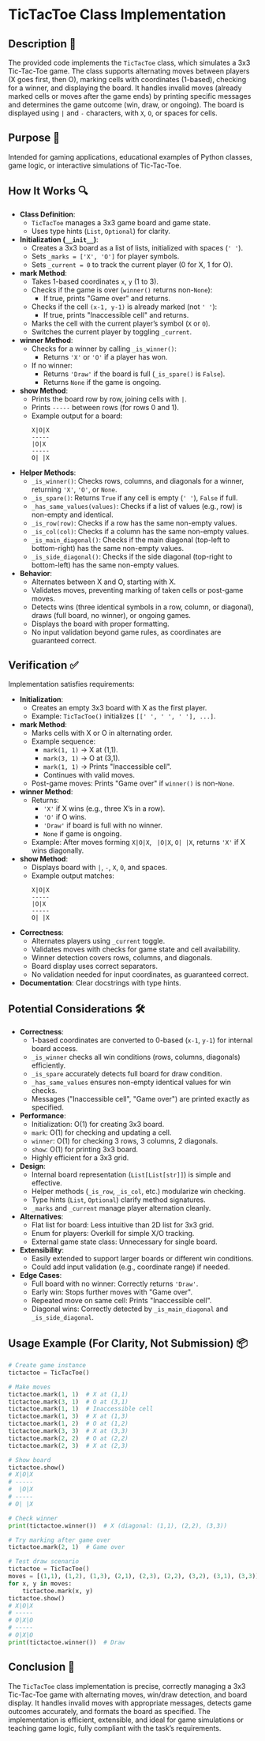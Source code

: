 # TicTacToe Class Implementation

## Description 📝

The provided code implements the `TicTacToe` class, which simulates a 3x3 Tic-Tac-Toe game.
The class supports alternating moves between players (X goes first, then O), marking cells with coordinates (1-based), checking for a winner, and displaying the board.
It handles invalid moves (already marked cells or moves after the game ends) by printing specific messages and determines the game outcome (win, draw, or ongoing).
The board is displayed using `|` and `-` characters, with `X`, `O`, or spaces for cells.

## Purpose 🎯

Intended for gaming applications, educational examples of Python classes, game logic, or interactive simulations of Tic-Tac-Toe.

## How It Works 🔍

-   **Class Definition**:
    -   `TicTacToe` manages a 3x3 game board and game state.
    -   Uses type hints (`List`, `Optional`) for clarity.
-   **Initialization (`__init__`)**:
    -   Creates a 3x3 board as a list of lists, initialized with spaces (`' '`).
    -   Sets `_marks = ['X', 'O']` for player symbols.
    -   Sets `_current = 0` to track the current player (0 for X, 1 for O).
-   **mark Method**:
    -   Takes 1-based coordinates `x`, `y` (1 to 3).
    -   Checks if the game is over (`winner()` returns non-`None`):
        -   If true, prints "Game over" and returns.
    -   Checks if the cell `(x-1, y-1)` is already marked (not `' '`):
        -   If true, prints "Inaccessible cell" and returns.
    -   Marks the cell with the current player’s symbol (`X` or `O`).
    -   Switches the current player by toggling `_current`.
-   **winner Method**:
    -   Checks for a winner by calling `_is_winner()`:
        -   Returns `'X'` or `'O'` if a player has won.
    -   If no winner:
        -   Returns `'Draw'` if the board is full (`_is_spare()` is `False`).
        -   Returns `None` if the game is ongoing.
-   **show Method**:
    -   Prints the board row by row, joining cells with `|`.
    -   Prints `-----` between rows (for rows 0 and 1).
    -   Example output for a board:
        ```
        X|O|X
        -----
        |O|X
        -----
        O| |X
        ```
-   **Helper Methods**:
    -   `_is_winner()`: Checks rows, columns, and diagonals for a winner, returning `'X'`, `'O'`, or `None`.
    -   `_is_spare()`: Returns `True` if any cell is empty (`' '`), `False` if full.
    -   `_has_same_values(values)`: Checks if a list of values (e.g., row) is non-empty and identical.
    -   `_is_row(row)`: Checks if a row has the same non-empty values.
    -   `_is_col(col)`: Checks if a column has the same non-empty values.
    -   `_is_main_diagonal()`: Checks if the main diagonal (top-left to bottom-right) has the same non-empty values.
    -   `_is_side_diagonal()`: Checks if the side diagonal (top-right to bottom-left) has the same non-empty values.
-   **Behavior**:
    -   Alternates between X and O, starting with X.
    -   Validates moves, preventing marking of taken cells or post-game moves.
    -   Detects wins (three identical symbols in a row, column, or diagonal), draws (full board, no winner), or ongoing games.
    -   Displays the board with proper formatting.
    -   No input validation beyond game rules, as coordinates are guaranteed correct.

## Verification ✅

Implementation satisfies requirements:

-   **Initialization**:
    -   Creates an empty 3x3 board with X as the first player.
    -   Example: `TicTacToe()` initializes `[[' ', ' ', ' '], ...]`.
-   **mark Method**:
    -   Marks cells with X or O in alternating order.
    -   Example sequence:
        -   `mark(1, 1)` → X at (1,1).
        -   `mark(3, 1)` → O at (3,1).
        -   `mark(1, 1)` → Prints "Inaccessible cell".
        -   Continues with valid moves.
    -   Post-game moves: Prints "Game over" if `winner()` is non-`None`.
-   **winner Method**:
    -   Returns:
        -   `'X'` if X wins (e.g., three X’s in a row).
        -   `'O'` if O wins.
        -   `'Draw'` if board is full with no winner.
        -   `None` if game is ongoing.
    -   Example: After moves forming `X|O|X`, ` |O|X`, `O| |X`, returns `'X'` if X wins diagonally.
-   **show Method**:
    -   Displays board with `|`, `-`, `X`, `O`, and spaces.
    -   Example output matches:
        ```
        X|O|X
        -----
        |O|X
        -----
        O| |X
        ```
-   **Correctness**:
    -   Alternates players using `_current` toggle.
    -   Validates moves with checks for game state and cell availability.
    -   Winner detection covers rows, columns, and diagonals.
    -   Board display uses correct separators.
    -   No validation needed for input coordinates, as guaranteed correct.
-   **Documentation**: Clear docstrings with type hints.

## Potential Considerations 🛠️

-   **Correctness**:
    -   1-based coordinates are converted to 0-based (`x-1`, `y-1`) for internal board access.
    -   `_is_winner` checks all win conditions (rows, columns, diagonals) efficiently.
    -   `_is_spare` accurately detects full board for draw condition.
    -   `_has_same_values` ensures non-empty identical values for win checks.
    -   Messages ("Inaccessible cell", "Game over") are printed exactly as specified.
-   **Performance**:
    -   Initialization: O(1) for creating 3x3 board.
    -   `mark`: O(1) for checking and updating a cell.
    -   `winner`: O(1) for checking 3 rows, 3 columns, 2 diagonals.
    -   `show`: O(1) for printing 3x3 board.
    -   Highly efficient for a 3x3 grid.
-   **Design**:
    -   Internal board representation (`List[List[str]]`) is simple and effective.
    -   Helper methods (`_is_row`, `_is_col`, etc.) modularize win checking.
    -   Type hints (`List`, `Optional`) clarify method signatures.
    -   `_marks` and `_current` manage player alternation cleanly.
-   **Alternatives**:
    -   Flat list for board: Less intuitive than 2D list for 3x3 grid.
    -   Enum for players: Overkill for simple X/O tracking.
    -   External game state class: Unnecessary for single board.
-   **Extensibility**:
    -   Easily extended to support larger boards or different win conditions.
    -   Could add input validation (e.g., coordinate range) if needed.
-   **Edge Cases**:
    -   Full board with no winner: Correctly returns `'Draw'`.
    -   Early win: Stops further moves with "Game over".
    -   Repeated move on same cell: Prints "Inaccessible cell".
    -   Diagonal wins: Correctly detected by `_is_main_diagonal` and `_is_side_diagonal`.

## Usage Example (For Clarity, Not Submission) 📦

```python
# Create game instance
tictactoe = TicTacToe()

# Make moves
tictactoe.mark(1, 1)  # X at (1,1)
tictactoe.mark(3, 1)  # O at (3,1)
tictactoe.mark(1, 1)  # Inaccessible cell
tictactoe.mark(1, 3)  # X at (1,3)
tictactoe.mark(1, 2)  # O at (1,2)
tictactoe.mark(3, 3)  # X at (3,3)
tictactoe.mark(2, 2)  # O at (2,2)
tictactoe.mark(2, 3)  # X at (2,3)

# Show board
tictactoe.show()
# X|O|X
# -----
#  |O|X
# -----
# O| |X

# Check winner
print(tictactoe.winner())  # X (diagonal: (1,1), (2,2), (3,3))

# Try marking after game over
tictactoe.mark(2, 1)  # Game over

# Test draw scenario
tictactoe = TicTacToe()
moves = [(1,1), (1,2), (1,3), (2,1), (2,3), (2,2), (3,2), (3,1), (3,3)]
for x, y in moves:
    tictactoe.mark(x, y)
tictactoe.show()
# X|O|X
# -----
# O|X|O
# -----
# O|X|O
print(tictactoe.winner())  # Draw
```

## Conclusion 🚀

The `TicTacToe` class implementation is precise, correctly managing a 3x3 Tic-Tac-Toe game with alternating moves, win/draw detection, and board display.
It handles invalid moves with appropriate messages, detects game outcomes accurately, and formats the board as specified.
The implementation is efficient, extensible, and ideal for game simulations or teaching game logic, fully compliant with the task’s requirements.
